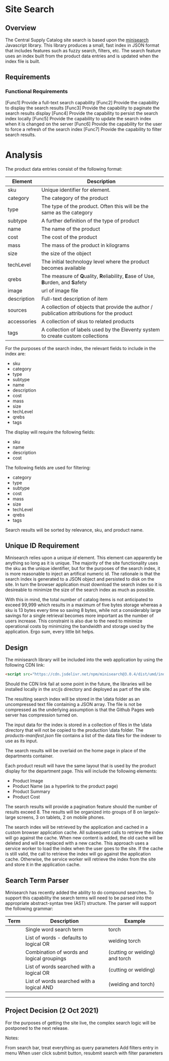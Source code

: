 # Site Search

## Overview

The Central Supply Catalog site search is based upon the [minisearch](https://github.com/lucaong/minisearch) Javascript library. This library produces a small, fast index in JSON format that includes features such as fuzzy search, filters, etc. The search feature uses an index built from the product data entries and is updated when the index file is built.

## Requirements

### Functional Requirements

[Func1] Provide a full-text search capability
[Func2] Provide the capability to display the search results
[Func3] Provide the capability to paginate the search results display
[Func4] Provide the capability to persist the search index locally
[Func5] Provide the capability to update the search index when it is changed on the server
[Func6] Provide the capability for the user to force a refresh of the search index
[Func7] Provide the capability to filter search results.

# Analysis

The product data entries consist of the following format:

| Element     | Description                                                                                |
| ----------- | ------------------------------------------------------------------------------------------ |
| sku         | Unique identifier for element.                                                             |
| category    | The category of the product                                                                |
| type        | The type of the product. Often this will be the same as the category                       |
| subtype     | A further definition of the type of product                                                |
| name        | The name of the product                                                                    |
| cost        | The cost of the product                                                                    |
| mass        | The mass of the product in kilograms                                                       |
| size        | the size of the object                                                                     |
| techLevel   | The initial technology level where the product becomes available                           |
| qrebs       | The measure of **Q**uality, **R**eliability, **E**ase of Use, **B**urden, and **S**afety   |
| image       | url of image file                                                                          |
| description | Full-text description of item                                                              |
| sources     | A collection of objects that provide the author / publication attributions for the product |
| accessories | A collection of skus to related products                                                   |
| tags        | A collection of labels used by the Eleventy system to create custom collections            |

For the purposes of the search index, the relevant fields to include in the index are:

- sku
- category
- type
- subtype
- name
- description
- cost
- mass
- size
- techLevel
- qrebs
- tags

The display will require the following fields:

- sku
- name
- description
- cost

The following fields are used for filtering:

- category
- type
- subtype
- cost
- mass
- size
- techLevel
- qrebs
- tags

Search results will be sorted by relevance, sku, and product name.

## Unique ID Requirement

Minisearch relies upon a unique _id_ element. This element can apparently be anything so long as it is unique. The majority of the site functionality uses the sku as the unique identifier, but for the purposes of the search index, it is more reasonable to inject an artifical numeric id. The rationale is that the search index is generated to a JSON object and persisted to disk on the site. In turn the browser application must download the search index so it is desireable to minimize the size of the search index as much as possible.

With this in mind, the total number of catalog items is not anticipated to exceed 99,999 which results in a maximum of five bytes storage whereas a sku is 13 bytes every time so saving 8 bytes, while not a considerably large savings for a single retrieval becomes more important as the number of users increase. This constraint is also due to the need to minimize operational costs by minimizing the bandwidth and storage used by the application. Ergo sum, every little bit helps.

## Design

The minisearch library will be included into the web application by using the following CDN link:

```html
<script src="https://cdn.jsdelivr.net/npm/minisearch@3.0.4/dist/umd/index.min.js"></script>
```

Should the CDN link fail at some point in the future, the libraries will be installed locally in the _src/js_ directory and deployed as part of the site.

The resulting search index will be stored in the \data folder as an uncompressed text file containing a JSON array. The file is not be compressed as the underlying assumption is that the Github Pages web server has compression turned on.

The input data for the index is stored in a collection of files in the \data directory that will not be copied to the production \data folder. The _products-manifest.json_ file contains a list of the data files for the indexer to use as its input.

The search results will be overlaid on the home page in place of the departments container.

Each product result will have the same layout that is used by the product display for the department page. This will include the following elements:

- Product Image
- Product Name (as a hyperlink to the product page)
- Product Summary
- Product Cost

The search results will provide a pagination feature should the number of results exceed 8. The results will be organized into groups of 8 on large/x-large screens, 3 on tablets, 2 on mobile phones.

The search index will be retrieved by the application and cached in a custom browser application cache. All subsequent calls to retrieve the index will go against the cache. When new content is added, the old cache will be deleted and will be replaced with a new cache. This approach uses a service worker to load the index when the user goes to the site. If the cache is still valid, the call to retrieve the index will go against the application cache. Otherwise, the service worker will retrieve the index from the site and store it in the application cache.

## Search Term Parser

Minisearch has recently added the ability to do compound searches. To support this capability the search terms will need to be parsed into the appropriate abstract-syntax tree (AST) structure. The parser will support the following grammar:

| Term         | Description                                | Example                        |
| ------------ | ------------------------------------------ | ------------------------------ |
| <word>       | Single word search term                    | torch                          |
| <list>       | List of words - defaults to logical OR     | welding torch                  |
| <compound>   | Combination of words and logical groupings | (cutting or welding) and torch |
| <logicalOr>  | List of words searched with a logical OR   | (cutting or welding)           |
| <logicalAnd> | List of words searched with a logical AND  | (welding and torch)            |

---

## Project Decision (2 Oct 2021)

For the purposes of getting the site live, the complex search logic will be postponed to the next release.

Notes:

From search bar, treat everything as query parameters
Add filters entry in menu
When user click submit button, resubmit search with filter parameters
